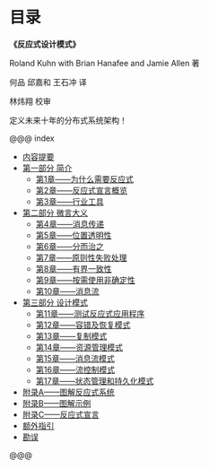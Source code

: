 
# 目录

**《反应式设计模式》**

Roland Kuhn with Brian Hanafee and Jamie Allen 著

何品 邱嘉和 王石冲 译

林炜翔 校审

定义未来十年的分布式系统架构！

@@@ index
* [内容提要](abstract.md)
* [第一部分 简介](part1.md)
    * [第1章——为什么需要反应式](chapter-01/index.md)
    * [第2章——反应式宣言概览](chapter-02/index.md)
    * [第3章——行业工具](chapter-03/index.md)
* [第二部分 微言大义](part2.md)
    * [第4章——消息传递](chapter-04/index.md)
    * [第5章——位置透明性](chapter-05/index.md)
    * [第6章——分而治之](chapter-06/index.md)
    * [第7章——原则性失败处理](chapter-07/index.md)
    * [第8章——有界一致性](chapter-08/index.md)
    * [第9章——按需使用非确定性](chapter-09/index.md)
    * [第10章——消息流](chapter-10/index.md)
* [第三部分 设计模式](part3.md)    
    * [第11章——测试反应式应用程序](chapter-11/index.md)
    * [第12章——容错及恢复模式](chapter-12/index.md)
    * [第13章——复制模式](chapter-13/index.md)
    * [第14章——资源管理模式](chapter-14/index.md)
    * [第15章——消息流模式](chapter-15/index.md)
    * [第16章——流控制模式](chapter-16/index.md)
    * [第17章——状态管理和持久化模式](chapter-17/index.md)
* [附录A——图解反应式系统](appendix-01/index.md)
* [附录B——图解示例](appendix-02/index.md)
* [附录C——反应式宣言](appendix-03/index.md)
* [额外指引](extras.md)
* [勘误](errata.md)

@@@
